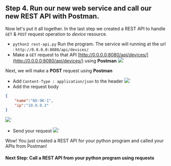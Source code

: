 ## Step 4. Run our new web service and call our new REST API with Postman.

Now let's put it all together. In the last step we created a REST API to handle `GET` & `POST` request operation to *device* resource.
* `python3 rest-api.py` Run the program. The service will running at the url : `http://0.0.0.0:8080/api/devices/`
* Make a `GET` request to that API [http://0.0.0.0:8080/api/devices/](http://0.0.0.0:8080/api/devices/) using **Postman**
![](/posts/files/rustycoder-python-restAPI-flask/assets/images/img-1.png)`

Next, we will make a **POST** request using **Postman**
* Add `Content-Type : application/json` to the header
![](/posts/files/rustycoder-python-restAPI-flask/assets/images/img-2.png)`
* Add the request body
```json
{
    "name":"NX-9K-1",
    "ip":"10.0.0.3"
}
```
![](/posts/files/rustycoder-python-restAPI-flask/assets/images/img-3.png)`
* Send your request
![](/posts/files/rustycoder-python-restAPI-flask/assets/images/img-4.png)`

Wow! You just created a REST API for your python program and called your APIs from Postman!

#### Next Step: Call a REST API from your python program using requests
